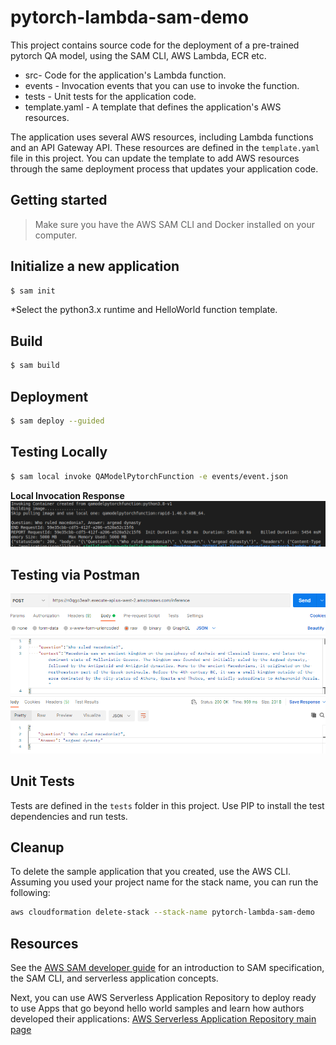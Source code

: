 # pytorch-lambda-sam-demo

This project contains source code for the deployment of a pre-trained pytorch QA model, using the SAM CLI, AWS Lambda, ECR etc.

- src- Code for the application's Lambda function.
- events - Invocation events that you can use to invoke the function.
- tests - Unit tests for the application code. 
- template.yaml - A template that defines the application's AWS resources.

The application uses several AWS resources, including Lambda functions and an API Gateway API. These resources are defined in the `template.yaml` file in this project. You can update the template to add AWS resources through the same deployment process that updates your application code.

## Getting started 

>Make sure you have the AWS SAM CLI and Docker installed on your computer.

## Initialize a new application 

```bash
$ sam init 
```
*Select the python3.x runtime and HelloWorld function template.

## Build 

```bash
$ sam build 
```

## Deployment 

```bash 
$ sam deploy --guided
```

## Testing Locally

```bash
$ sam local invoke QAModelPytorchFunction -e events/event.json 
```
**Local Invocation Response**
<img alt="Local screenshot" src="./images/Local-Testing-SAM-Pytorch.PNG">

## Testing via Postman 
<img alt="Postman screenshot" src="./images/Postman-Response-Serverless-Pytorch.PNG">

## Unit Tests

Tests are defined in the `tests` folder in this project. Use PIP to install the test dependencies and run tests.

## Cleanup

To delete the sample application that you created, use the AWS CLI. Assuming you used your project name for the stack name, you can run the following:

```bash
aws cloudformation delete-stack --stack-name pytorch-lambda-sam-demo
```

## Resources

See the [AWS SAM developer guide](https://docs.aws.amazon.com/serverless-application-model/latest/developerguide/what-is-sam.html) for an introduction to SAM specification, the SAM CLI, and serverless application concepts.

Next, you can use AWS Serverless Application Repository to deploy ready to use Apps that go beyond hello world samples and learn how authors developed their applications: [AWS Serverless Application Repository main page](https://aws.amazon.com/serverless/serverlessrepo/)
